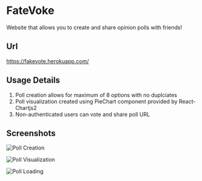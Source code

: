# FateVoke
Website that allows you to create and share opinion polls with friends!

## Url
https://fakevote.herokuapp.com/

## Usage Details
1. Poll creation allows for maximum of 8 options with no duplciates
2. Poll visualization created using PieChart component provided by React-Chartjs2
3. Non-authenticated users can vote and share poll URL

## Screenshots
![Poll Creation](https://imgur.com/axGeYtk.png)

![Poll Visualization](https://imgur.com/BIKtJax.png)

![Poll Loading](https://imgur.com/buMM5CQ.png)
